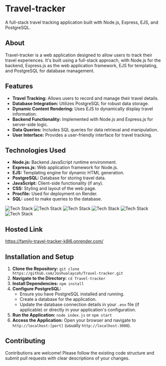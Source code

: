 # Travel-tracker

A full-stack travel tracking application built with Node.js, Express, EJS, and PostgreSQL.

## About

Travel-tracker is a web application designed to allow users to track their travel experiences. It's built using a full-stack approach, with Node.js for the backend, Express.js as the web application framework, EJS for templating, and PostgreSQL for database management.

## Features

-   **Travel Tracking:** Allows users to record and manage their travel details.
-   **Database Integration:** Utilizes PostgreSQL for robust data storage.
-   **Dynamic Content Rendering:** Uses EJS to dynamically display travel information.
-   **Backend Functionality:** Implemented with Node.js and Express.js for server-side logic.
-   **Data Queries:** Includes SQL queries for data retrieval and manipulation.
-   **User Interface:** Provides a user-friendly interface for travel tracking.

## Technologies Used

-   **Node.js:** Backend JavaScript runtime environment.
-   **Express.js:** Web application framework for Node.js.
-   **EJS:** Templating engine for dynamic HTML generation.
-   **PostgreSQL:** Database for storing travel data.
-   **JavaScript:** Client-side functionality (if any).
-   **CSS:** Styling and layout of the web page.
-   **Procfile:** Used for deployment on Render.
-   **SQL:** used to make queries to the database.

![Tech Stack](https://img.shields.io/badge/Node.js-339933?style=for-the-badge&logo=nodedotjs&logoColor=white)
![Tech Stack](https://img.shields.io/badge/Express.js-404D59?style=for-the-badge)
![Tech Stack](https://img.shields.io/badge/EJS-orange?style=for-the-badge)
![Tech Stack](https://img.shields.io/badge/PostgreSQL-336791?style=for-the-badge&logo=postgresql&logoColor=white)
![Tech Stack](https://img.shields.io/badge/JavaScript-F7DF1E?style=for-the-badge&logo=javascript&logoColor=black)
![Tech Stack](https://img.shields.io/badge/CSS-1572B6?style=for-the-badge&logo=css3&logoColor=white)

## Hosted Link

https://family-travel-tracker-k8l6.onrender.com/

## Installation and Setup

1.  **Clone the Repository:** `git clone https://github.com/Joshualaycoh/Travel-tracker.git`
2.  **Navigate to the Directory:** `cd Travel-tracker`
3.  **Install Dependencies:** `npm install`
4.  **Configure PostgreSQL:**
    -   Ensure you have PostgreSQL installed and running.
    -   Create a database for the application.
    -   Update the database connection details in your `.env` file (if applicable) or directly in your application's configuration.
5.  **Run the Application:** `node index.js` or `npm start`
6.  **Access the Application:** Open your browser and navigate to `http://localhost:[port]` (usually `http://localhost:3000`).

## Contributing

Contributions are welcome! Please follow the existing code structure and submit pull requests with clear descriptions of your changes.
